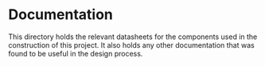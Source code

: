 # Documentation

This directory holds the relevant datasheets for the components used in the construction of this project. It also holds any other documentation that was found to be useful in the design process.
